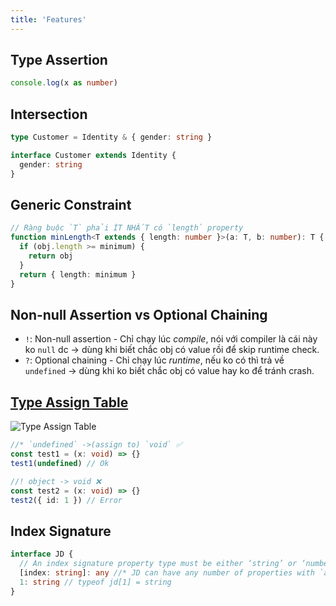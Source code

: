 ```yaml
---
title: 'Features'
---
```


## Type Assertion

```ts
console.log(x as number)
```

## Intersection

```ts
type Customer = Identity & { gender: string }
```

```ts
interface Customer extends Identity {
  gender: string
}
```

## Generic Constraint

```ts
// Ràng buộc `T` phải ÍT NHẤT có `length` property
function minLength<T extends { length: number }>(a: T, b: number): T {
  if (obj.length >= minimum) {
    return obj
  }
  return { length: minimum }
}
```

## Non-null Assertion vs Optional Chaining

- `!`: Non-null assertion - Chỉ chạy lúc _compile_, nói với compiler là cái này ko `null` dc &rarr; dùng khi biết chắc obj có value rồi để skip runtime check.
- `?`: Optional chaining - Chỉ chạy lúc _runtime_, nếu ko có thì trả về `undefined` &rarr; dùng khi ko biết chắc obj có value hay ko để tránh crash.

## [Type Assign Table](https://www.typescriptlang.org/docs/handbook/type-compatibility.html#any-unknown-object-void-undefined-null-and-never-assignability)

![Type Assign Table](https://i.imgur.com/OXp9Bta.png)

```ts
//* `undefined` ->(assign to) `void` ✅
const test1 = (x: void) => {}
test1(undefined) // Ok

//! object -> void ❌
const test2 = (x: void) => {}
test2({ id: 1 }) // Error
```

## Index Signature

```ts
interface JD {
  // An index signature property type must be either ‘string’ or ‘number’
  [index: string]: any //* JD can have any number of properties with `any` type
  1: string // typeof jd[1] = string
}
```
